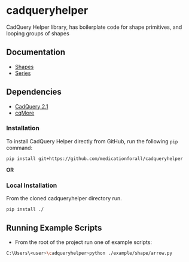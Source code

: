 # cadqueryhelper
CadQuery Helper library, has boilerplate code for shape primitives, and looping groups of shapes

## Documentation
* [Shapes](./documentation/shapes.md)
* [Series](./documentation/series.md)

## Dependencies
* [CadQuery 2.1](https://github.com/CadQuery/cadquery)
* [cqMore](https://github.com/JustinSDK/cqMore)

### Installation
To install CadQuery Helper directly from GitHub, run the following `pip` command:

	pip install git+https://github.com/medicationforall/cadqueryhelper

**OR**

### Local Installation
From the cloned cadqueryhelper directory run.

	pip install ./


## Running Example Scripts
* From the root of the project run one of example scripts:

``` bash
C:\Users\<user>\cadqueryhelper>python ./example/shape/arrow.py
```
